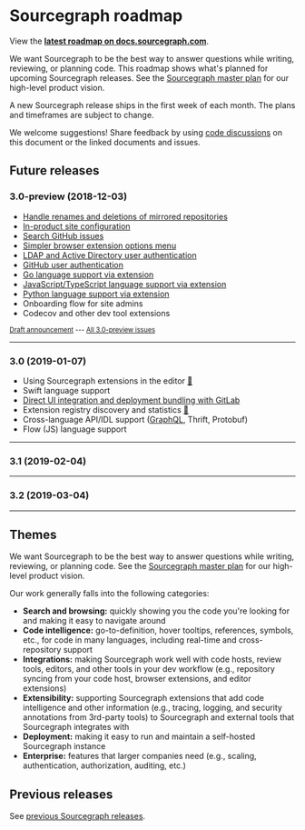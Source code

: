 # Sourcegraph roadmap

<aside class="note visible-product"><p>View the <strong><a href="https://docs.sourcegraph.com/dev/roadmap">latest roadmap on docs.sourcegraph.com</a></strong>.</p></aside>

We want Sourcegraph to be the best way to answer questions while writing, reviewing, or planning code. This roadmap shows what's planned for upcoming Sourcegraph releases. See the [Sourcegraph master plan](https://about.sourcegraph.com/plan) for our high-level product vision.

A new Sourcegraph release ships in the first week of each month. The plans and timeframes are subject to change.

We welcome suggestions! Share feedback by using [code discussions](https://about.sourcegraph.com/blog/discuss-code-and-docs-in-repositories) on this document or the linked documents and issues.

## Future releases

### 3.0-preview (2018-12-03)

- [Handle renames and deletions of mirrored repositories](https://github.com/sourcegraph/sourcegraph/issues/914)
- [In-product site configuration](https://github.com/sourcegraph/sourcegraph/issues/965)
- [Search GitHub issues](https://github.com/sourcegraph/sourcegraph/issues/962)
- [Simpler browser extension options menu](https://github.com/sourcegraph/sourcegraph/issues/961)
- [LDAP and Active Directory user authentication](https://github.com/sourcegraph/sourcegraph/issues/963)
- [GitHub user authentication](https://github.com/sourcegraph/sourcegraph/issues/964)
- [Go language support via extension](https://github.com/sourcegraph/sourcegraph/issues/958)
- [JavaScript/TypeScript language support via extension](https://github.com/sourcegraph/sourcegraph/issues/960)
- [Python language support via extension](https://github.com/sourcegraph/sourcegraph/issues/959)
- Onboarding flow for site admins
- Codecov and other dev tool extensions

<small>[Draft announcement](https://github.com/sourcegraph/about/pull/49) --- [All 3.0-preview issues](https://github.com/issues?utf8=%E2%9C%93&q=is%3Aissue+is%3Aopen+author%3Asqs+archived%3Afalse+sort%3Aupdated-desc+repo%3Asourcegraph%2Fsourcegraph-extension-api+repo%3Asourcegraph%2Fsourcegraph+repo%3Asourcegraph%2Fenterprise+repo%3Asourcegraph%2Fsourcegraph-extension-api+repo%3Asourcegraph%2Fbrowser-extensions+repo%3Asourcegraph%2Fextensions-client-common+repo%3Asourcegraph%2Fsrc-cli+repo%3Asourcegraph%2Fcodeintellify+repo%3Asourcegraph%2Fgo-langserver+repo%3Asourcegraph%2Fjavascript-typescript-langserver+repo%3Asourcegraph%2Fjava-langserver+repo%3Asourcegraph%2Fdocs.sourcegraph.com+milestone%3A%223.0-preview%22)</small>

---

### 3.0 (2019-01-07)

- Using Sourcegraph extensions in the editor [📣](https://docs.google.com/document/d/1_NTon70WY6uHzogGPBG06FRatNCVrKvSbHbZUEKY9xM/edit)
- Swift language support
- [Direct UI integration and deployment bundling with GitLab](https://github.com/sourcegraph/about/pull/41)
- Extension registry discovery and statistics [📣](https://github.com/sourcegraph/docs-private/blob/master/201809/tentative/social-cxp-registry.md)
- Cross-language API/IDL support ([GraphQL](https://sourcegraph.com/github.com/sourcegraph/about/-/blob/projects/graphql-sourcegraph-extension.md), Thrift, Protobuf)
- Flow (JS) language support

---

### 3.1 (2019-02-04)

<!-- TODO: Standardized code host UI integration points for Sourcegraph extensions | | Integrations, [Sourcegraph][sourcegraph], [extension API][sourcegraph-extension-api] [browser extension][browser-extensions] | [@francisschmaltz][francisschmaltz] [@ijsnow][ijsnow]
Ruby language support | | Code intelligence, sourcegraph-ruby | T.B.D.
Browser authorization flow for clients
Rust language support *(tentative)* | | Code intelligence, sourcegraph-go | [@slimsag][slimsag]
Doc site integrations | [💡](https://sourcegraph.sgdev.org/github.com/sourcegraph/docs-private/-/blob/201808/docs-code-intel.md) | Integrations, [Sourcegraph][sourcegraph] | [@vanesa][vanesa] [@ijsnow][ijsnow] -->

---

### 3.2 (2019-03-04)

---

## Themes

We want Sourcegraph to be the best way to answer questions while writing, reviewing, or planning code. See the [Sourcegraph master plan](https://about.sourcegraph.com/plan) for our high-level product vision.

Our work generally falls into the following categories:

- **Search and browsing:** quickly showing you the code you're looking for and making it easy to navigate around
- **Code intelligence:** go-to-definition, hover tooltips, references, symbols, etc., for code in many languages, including real-time and cross-repository support
- **Integrations:** making Sourcegraph work well with code hosts, review tools, editors, and other tools in your dev workflow (e.g., repository syncing from your code host, browser extensions, and editor extensions)
- **Extensibility:** supporting Sourcegraph extensions that add code intelligence and other information (e.g., tracing, logging, and security annotations from 3rd-party tools) to Sourcegraph and external tools that Sourcegraph integrates with
- **Deployment:** making it easy to run and maintain a self-hosted Sourcegraph instance
- **Enterprise:** features that larger companies need (e.g., scaling, authentication, authorization, auditing, etc.)

## Previous releases

See [previous Sourcegraph releases](previous_releases.md).

[sourcegraph]: https://github.com/sourcegraph/sourcegraph
[sourcegraph-extension-api]: https://github.com/sourcegraph/sourcegraph/tree/master/packages/sourcegraph-extension-api
[browser-extensions]: https://github.com/sourcegraph/sourcegraph/tree/master/client/browser
[deploy-sourcegraph]: https://github.com/sourcegraph/deploy-sourcegraph
[src-cli]: https://github.com/sourcegraph/src-cli
[chrismwendt]: https://github.com/chrismwendt
[keegancsmith]: https://github.com/keegancsmith
[vanesa]: https://github.com/vanesa
[attfarhan]: https://github.com/attfarhan
[sqs]: https://github.com/sqs
[beyang]: https://github.com/beyany
[ggilmore]: https://github.com/ggilmore
[ryan-blunden]: https://github.com/ryan-blunden
[francisschmaltz]: https://github.com/francisschmaltz
[ijsnow]: https://github.com/ijsnow
[nicksnyder]: https://github.com/nicksnyder
[dadlerj]: https://github.com/dadlerj
[felixfbecker]: https://github.com/felixfbecker
[slimsag]: https://github.com/slimsag
[kattmingming]: https://github.com/kattmingming


<!--

Prior art:

https://about.gitlab.com/direction
https://docs.microsoft.com/en-us/visualstudio/productinfo/vs-roadmap

-->
